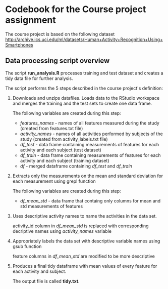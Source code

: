 # Codebook for the Course project assignment

The course project is based on the following dataset http://archive.ics.uci.edu/ml/datasets/Human+Activity+Recognition+Using+Smartphones 

## Data processing script overview

The script **run_analysis.R** processes training and test dataset and creates a tidy data file for further analysis.

The script performs the 5 steps described in the course project's definition:

1.  Downloads and unzips datafiles. Loads data to the RStudio workspace and merges the training and the test sets to create one data frame.

    The following variables are created during this step:
    
    - *features_names* - names of all features measured during the study (created from features.txt file)
    - *activity_names* - names of all activities performed by subjects of the study (created from activity_labels.txt file)
    - *df_test* - data frame containing measurements of features for each activity and each subject (test dataset)
    - *df_train* - data frame containing measurements of features for each activity and each subject (training dataset)
    - *df* - merged dataframe containing *df_test* and *df_train*

2.  Extracts only the measurements on the mean and standard deviation for each measurement using grepl function

    The following variables are created during this step:

    - *df_mean_std* - data frame that containg only columns for mean and std measurements of features

3. Uses descriptive activity names to name the activities in the data set. 

    activity_id column in *df_mean_std* is replaced with corresponding decriptive names using *activity_names* variable


4. Appropriately labels the data set with descriptive variable names using gsub function

    feature columns in *df_mean_std* are modified to be more descriptive

5. Produces a final tidy dataframe with mean values of every feature for each activity and subject.

    The output file is called **tidy.txt**.


